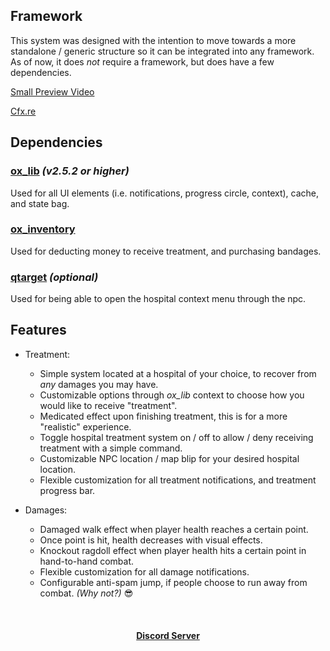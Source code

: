 ## Framework
This system was designed with the intention to move towards a more standalone / generic structure so it can be integrated into any framework. As of now, it does *not* require a framework, but does have a few dependencies.

[Small Preview Video](https://gyazo.com/9aec4a41a5d4b13798f8e8917dd20383)

[Cfx.re](https://forum.cfx.re/t/free-hospital-system/4874580)

## Dependencies
### [ox_lib](https://github.com/overextended/ox_lib) *(v2.5.2 or higher)*

Used for all UI elements (i.e. notifications, progress circle, context), cache, and state bag.

### [ox_inventory](https://github.com/overextended/ox_inventory)

Used for deducting money to receive treatment, and purchasing bandages.

### [qtarget](https://github.com/overextended/qtarget) *(optional)*

Used for being able to open the hospital context menu through the npc.

## Features
- Treatment:
	- Simple system located at a hospital of your choice, to recover from *any* damages you may have.
	- Customizable options through *ox_lib* context to choose how you would like to receive "treatment".
	- Medicated effect upon finishing treatment, this is for a more "realistic" experience.
	- Toggle hospital treatment system on / off to allow / deny receiving treatment with a simple command.
	- Customizable NPC location / map blip for your desired hospital location.
	- Flexible customization for all treatment notifications, and treatment progress bar.

- Damages:
	- Damaged walk effect when player health reaches a certain point.
	- Once point is hit, health decreases with visual effects.
	- Knockout ragdoll effect when player health hits a certain point in hand-to-hand combat.
	- Flexible customization for all damage notifications.
	- Configurable anti-spam jump, if people choose to run away from combat. *(Why not?)* 😎

<br><div><h4 align='center'><a href='https://discord.gg/nTNup3teBT'>Discord Server</a></h4></div><br>
